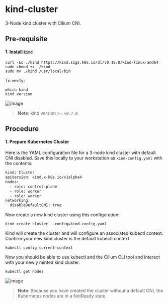 # kind-cluster

3-Node kind cluster with Cilium CNI.

## Pre-requisite

#### 1. [Install `kind`](https://kind.sigs.k8s.io/docs/user/quick-start/#installation)

```
curl -Lo ./kind https://kind.sigs.k8s.io/dl/v0.19.0/kind-linux-amd64
sudo chmod +x ./kind
sudo mv ./kind /usr/local/bin
```
To verify:

```
which kind
kind version
```

![image](https://github.com/ShubhamKumar89/kind-cluster/assets/97805339/e0e4a400-1e43-4d2e-9e04-42907ba74bd6)

> **Note**:
> kind version >= `v0.7.0`

## Procedure

#### 1. Prepare Kubernetes Cluster

Here is the YAML configuration file for a 3-node kind cluster with default CNI disabled. Save this locally to your workstation as `kind-config.yaml` with the contents:

```bash
kind: Cluster
apiVersion: kind.x-k8s.io/v1alpha4
nodes:
  - role: control-plane
  - role: worker
  - role: worker
networking:
  disableDefaultCNI: true
```

Now create a new kind cluster using this configuration:

```
kind create cluster --config=kind-config.yaml
```

Kind will create the cluster and will configure an associated kubectl context. Confirm your new kind cluster is the default kubectl context:

```
kubectl config current-context
```
Now you should be able to use kubectl and the Cilium CLI tool and interact with your newly minted kind cluster.

```
kubectl get nodes
```

![image](https://github.com/ShubhamKumar89/kind-cluster/assets/97805339/e1db918a-512a-4855-a6d9-66e5337a5573)

> **Note**: 
> Because you have created the cluster without a default CNI, the Kubernetes nodes are in a NotReady state.

